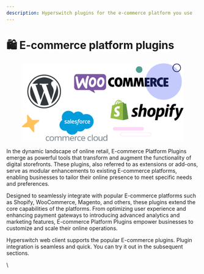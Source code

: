 ```yaml
---
description: Hyperswitch plugins for the e-commerce platform you use
---
```


# 🛍 E-commerce platform plugins

<figure><img src="../../.gitbook/assets/image (86).png" alt=""><figcaption></figcaption></figure>

In the dynamic landscape of online retail, E-commerce Platform Plugins emerge as powerful tools that transform and augment the functionality of digital storefronts. These plugins, also referred to as extensions or add-ons, serve as modular enhancements to existing E-commerce platforms, enabling businesses to tailor their online presence to meet specific needs and preferences.

Designed to seamlessly integrate with popular E-commerce platforms such as Shopify, WooCommerce, Magento, and others, these plugins extend the core capabilities of the platforms. From optimizing user experience and enhancing payment gateways to introducing advanced analytics and marketing features, E-commerce Platform Plugins empower businesses to customize and scale their online operations.

Hyperswitch web client supports the popular E-commerce plugins. Plugin integration is seamless and quick. You can try it out in the subsequent sections.

\
